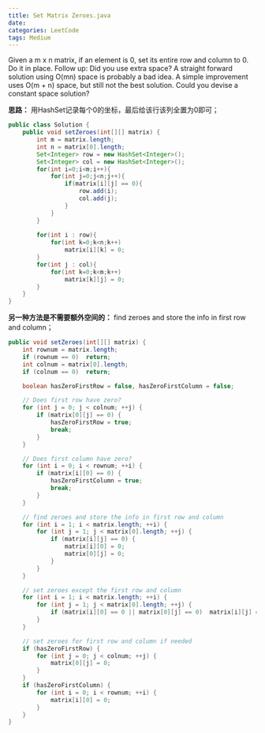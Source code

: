 ```yaml
---
title: Set Matrix Zeroes.java
date: 
categories: LeetCode
tags: Medium
---
```

Given a m x n matrix, if an element is 0, set its entire row and column to 0. Do it in place.
Follow up:
Did you use extra space?
A straight forward solution using O(mn) space is probably a bad idea.
A simple improvement uses O(m + n) space, but still not the best solution.
Could you devise a constant space solution?
<!-- more -->
**思路：**
用HashSet记录每个0的坐标，最后给该行该列全置为0即可；
``` java
public class Solution {
    public void setZeroes(int[][] matrix) {
        int m = matrix.length;
		int n = matrix[0].length;
		Set<Integer> row = new HashSet<Integer>();
		Set<Integer> col = new HashSet<Integer>();
		for(int i=0;i<m;i++){
			for(int j=0;j<n;j++){
				if(matrix[i][j] == 0){
					row.add(i);
					col.add(j);
				}
			}
		}
		
		for(int i : row){
			for(int k=0;k<n;k++)
				matrix[i][k] = 0;
		}
		for(int j : col){
			for(int k=0;k<m;k++)
				matrix[k][j] = 0;
		}
    }
}
```
**另一种方法是不需要额外空间的：**
find zeroes and store the info in first row and column；
``` java
public void setZeroes(int[][] matrix) {
    int rownum = matrix.length;
    if (rownum == 0)  return;
    int colnum = matrix[0].length;
    if (colnum == 0)  return;

    boolean hasZeroFirstRow = false, hasZeroFirstColumn = false;

    // Does first row have zero?
    for (int j = 0; j < colnum; ++j) {
        if (matrix[0][j] == 0) {
            hasZeroFirstRow = true;
            break;
        }
    }

    // Does first column have zero?
    for (int i = 0; i < rownum; ++i) {
        if (matrix[i][0] == 0) {
            hasZeroFirstColumn = true;
            break;
        }
    }

    // find zeroes and store the info in first row and column
    for (int i = 1; i < matrix.length; ++i) {
        for (int j = 1; j < matrix[0].length; ++j) {
            if (matrix[i][j] == 0) {
                matrix[i][0] = 0;
                matrix[0][j] = 0;
            }
        }
    }

    // set zeroes except the first row and column
    for (int i = 1; i < matrix.length; ++i) {
        for (int j = 1; j < matrix[0].length; ++j) {
            if (matrix[i][0] == 0 || matrix[0][j] == 0)  matrix[i][j] = 0;
        }
    }

    // set zeroes for first row and column if needed
    if (hasZeroFirstRow) {
        for (int j = 0; j < colnum; ++j) {
            matrix[0][j] = 0;
        }
    }
    if (hasZeroFirstColumn) {
        for (int i = 0; i < rownum; ++i) {
            matrix[i][0] = 0;
        }
    }
}
```